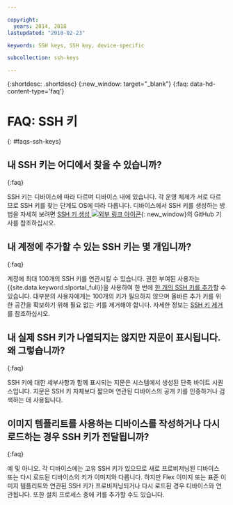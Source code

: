 ```yaml
---

copyright:
  years: 2014, 2018
lastupdated: "2018-02-23"

keywords: SSH keys, SSH key, device-specific

subcollection: ssh-keys

---
```


{:shortdesc: .shortdesc}
{:new_window: target="_blank"}
{:faq: data-hd-content-type='faq'}

# FAQ: SSH 키
{: #faqs-ssh-keys}

## 내 SSH 키는 어디에서 찾을 수 있습니까?
{:faq}

SSH 키는 디바이스에 따라 다르며 디바이스 내에 있습니다. 각 운영 체제가 서로 다르므로 SSH 키를 찾는 단계도 OS에 따라 다릅니다. 디바이스에서 SSH 키를 생성하는 방법을 자세히 보려면 [SSH 키 생성 ![외부 링크 아이콘](../../icons/launch-glyph.svg "외부 링크 아이콘")](https://help.github.com/articles/generating-ssh-keys#platform-windows){: new_window}의 GitHub 기사를 참조하십시오.

## 내 계정에 추가할 수 있는 SSH 키는 몇 개입니까?
{:faq}

계정에 최대 100개의 SSH 키를 연관시킬 수 있습니다. 권한 부여된 사용자는 {{site.data.keyword.slportal_full}}을 사용하여 한 번에 [한 개의 SSH 키를 추가](/docs/infrastructure/ssh-keys?topic=ssh-keys-adding-an-ssh-key)할 수 있습니다. 대부분의 사용자에게는 100개의 키가 필요하지 않으며 올바른 추가 키를 위한 공간을 확보하기 위해 필요 없는 키를 제거해야 합니다. 자세한 정보는 [SSH 키 제거](/docs/infrastructure/ssh-keys?topic=ssh-keys-removing-an-ssh-key)를 참조하십시오.

## 내 실제 SSH 키가 나열되지는 않지만 지문이 표시됩니다. 왜 그렇습니까?
{:faq}

SSH 키에 대한 세부사항과 함께 표시되는 지문은 시스템에서 생성된 단축 바이트 시퀀스입니다. 지문은 SSH 키 자체보다 짧으며 연관된 디바이스의 공개 키를 인증하거나 검색하는 데 사용됩니다.

## 이미지 템플리트를 사용하는 디바이스를 작성하거나 다시 로드하는 경우 SSH 키가 전달됩니까?
{:faq}

예 및 아니오. 각 디바이스에는 고유 SSH 키가 있으므로 새로 프로비저닝된 디바이스 또는 다시 로드된 디바이스의 키가 이미지와 다릅니다.  하지만 Flex 이미지 또는 표준 이미지 템플리트와 연관된 SSH 키가 프로비저닝되거나 다시 로드된 경우 디바이스와 연관됩니다. 또한 설치 프로세스 중에 키를 추가할 수도 있습니다.
